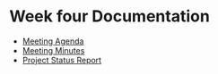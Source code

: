 # Week four Documentation
- [Meeting Agenda](./Week4_Meeting_Agenda.pdf)
- [Meeting Minutes](./Week4_Meeting_Minutes.pdf)
- [Project Status Report](./Week4_Project_Status_Report.pdf)